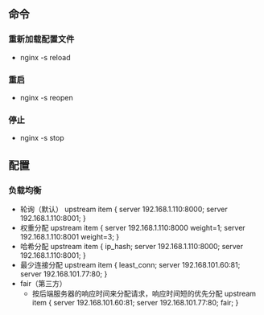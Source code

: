 ## 命令

### 重新加载配置文件
* nginx -s reload

### 重启
* nginx -s reopen

### 停止
* nginx -s stop


## 配置

### 负载均衡
* 轮询（默认）
upstream item {
    server 192.168.1.110:8000;
    server 192.168.1.110:8001;
}
* 权重分配
upstream item {
    server 192.168.1.110:8000 weight=1;
    server 192.168.1.110:8001 weight=3;
}
* 哈希分配
upstream item {
    ip_hash;
    server 192.168.1.110:8000;
    server 192.168.1.110:8001;
}
* 最少连接分配
upstream item {
    least_conn;
    server 192.168.101.60:81;
    server 192.168.101.77:80;
}
* fair（第三方）
    * 按后端服务器的响应时间来分配请求，响应时间短的优先分配
upstream item {
    server 192.168.101.60:81;
    server 192.168.101.77:80;
    fair;
}

